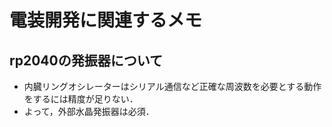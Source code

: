 # 電装開発に関連するメモ

## rp2040の発振器について
- 内臓リングオシレーターはシリアル通信など正確な周波数を必要とする動作をするには精度が足りない．
- よって，外部水晶発振器は必須．
